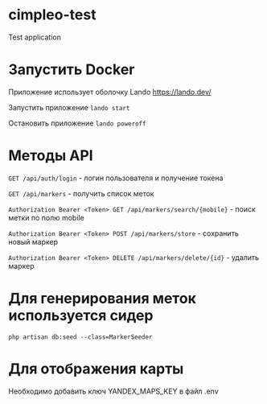# cimpleo-test
Test application

# Запустить Docker
Приложение использует оболочку Lando https://lando.dev/

Запустить приложение `lando start`

Остановить приложение `lando poweroff`

# Методы API
`GET /api/auth/login` - логин пользователя и получение токена

`GET /api/markers` - получить список меток

`Authorization Bearer <Token> GET /api/markers/search/{mobile}` - поиск метки по полю mobile

`Authorization Bearer <Token> POST /api/markers/store` - сохранить новый маркер

`Authorization Bearer <Token> DELETE /api/markers/delete/{id}` - удалить маркер

# Для генерирования меток используется сидер
`php artisan db:seed --class=MarkerSeeder`

# Для отображения карты
Необходимо добавить ключ YANDEX_MAPS_KEY в файл .env

